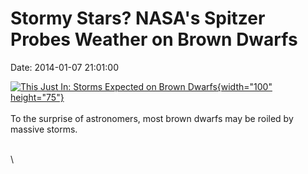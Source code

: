 Stormy Stars? NASA\'s Spitzer Probes Weather on Brown Dwarfs
============================================================

Date: 2014-01-07 21:01:00

[![This Just In: Storms Expected on Brown
Dwarfs](http://www.jpl.nasa.gov/images/spitzer/20140107/pia17566-th.jpg){width="100"
height="75"}](http://www.jpl.nasa.gov/news/news.php?release=2014-005&rn=news.xml&rst=4006)\
\
To the surprise of astronomers, most brown dwarfs may be roiled by
massive storms.

\
\
